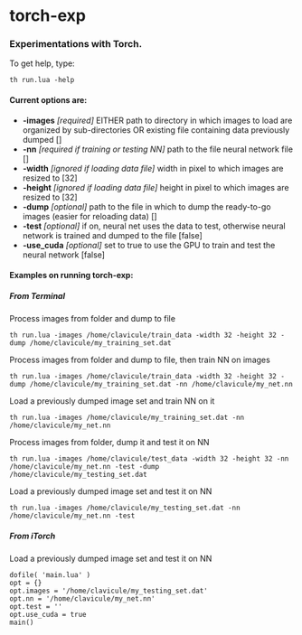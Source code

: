 # torch-exp

### Experimentations with Torch.
To get help, type:
```
th run.lua -help
```

#### Current options are:
* **-images**     *[required]* EITHER path to directory in which images to load are organized by sub-directories OR existing file containing data previously dumped []
* **-nn**         *[required if training or testing NN]* path to the file neural network file []
* **-width**      *[ignored if loading data file]* width in pixel to which images are resized to [32]
* **-height**     *[ignored if loading data file]* height in pixel to which images are resized to [32]
* **-dump**       *[optional]* path to the file in which to dump the ready-to-go images (easier for reloading data) []
* **-test**       *[optional]* if on, neural net uses the data to test, otherwise neural network is trained and dumped to the <nn> file [false]
* **-use_cuda**   *[optional]* set to true to use the GPU to train and test the neural network [false]


#### Examples on running torch-exp:
##### From Terminal
Process images from folder and dump to file
```
th run.lua -images /home/clavicule/train_data -width 32 -height 32 -dump /home/clavicule/my_training_set.dat
```

Process images from folder and dump to file, then train NN on images
```
th run.lua -images /home/clavicule/train_data -width 32 -height 32 -dump /home/clavicule/my_training_set.dat -nn /home/clavicule/my_net.nn
```

Load a previously dumped image set and train NN on it
```
th run.lua -images /home/clavicule/my_training_set.dat -nn /home/clavicule/my_net.nn
```

Process images from folder, dump it and test it on NN
```
th run.lua -images /home/clavicule/test_data -width 32 -height 32 -nn /home/clavicule/my_net.nn -test -dump /home/clavicule/my_testing_set.dat
```

Load a previously dumped image set and test it on NN
```
th run.lua -images /home/clavicule/my_testing_set.dat -nn /home/clavicule/my_net.nn -test
```

##### From iTorch
Load a previously dumped image set and test it on NN
```
dofile( 'main.lua' )
opt = {}
opt.images = '/home/clavicule/my_testing_set.dat'
opt.nn = '/home/clavicule/my_net.nn'
opt.test = ''
opt.use_cuda = true
main()
```
